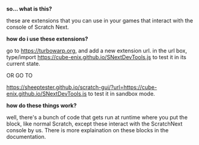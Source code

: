 <b> so... what is this? </b>

these are extensions that you can use in your games that interact with the console of Scratch Next.

<b> how do i use these extensions? </b>

go to https://turbowarp.org, and add a new extension url. in the url box, type/import https://cube-enix.github.io/SNextDevTools.js to test it in its current state.

OR GO TO

https://sheeptester.github.io/scratch-gui/?url=https://cube-enix.github.io/SNextDevTools.js to test it in sandbox mode.

<b> how do these things work? </b>

well, there's a bunch of code that gets run at runtime where you put the block, like normal Scratch, except these interact with the ScratchNext console by us.
There is more explaination on these blocks in the documentation.
